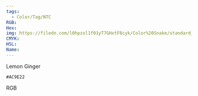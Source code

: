 ```yaml
---
tags:
  - Color/Tag/NTC
RGB:
Hex:
img: https://filedn.com/l0hpzxl1f01yT7GHxtF8cyk/Color%20Snake/standard_csv_to_svg//AC9E22.svg
CMYK:
HSL:
Name:
---
```

Lemon Ginger
```palette
#AC9E22
```
RGB
